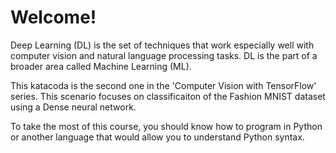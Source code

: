# Welcome!

Deep Learning (DL) is the set of techniques that work especially well with computer vision and natural language processing tasks. DL is the part of a broader area called Machine Learning (ML).

This katacoda is the second one in the 'Computer Vision with TensorFlow' series. This scenario focuses on classificaiton of the Fashion MNIST dataset using a Dense neural network.

To take the most of this course, you should know how to program in Python or another language that would allow you to understand Python syntax.

